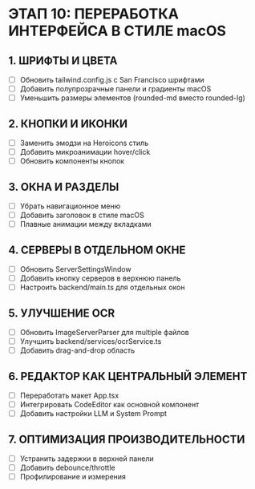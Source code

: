# ЭТАП 10: ПЕРЕРАБОТКА ИНТЕРФЕЙСА В СТИЛЕ macOS

## 1. ШРИФТЫ И ЦВЕТА
- [ ] Обновить tailwind.config.js с San Francisco шрифтами
- [ ] Добавить полупрозрачные панели и градиенты macOS
- [ ] Уменьшить размеры элементов (rounded-md вместо rounded-lg)

## 2. КНОПКИ И ИКОНКИ
- [ ] Заменить эмодзи на Heroicons стиль
- [ ] Добавить микроанимации hover/click
- [ ] Обновить компоненты кнопок

## 3. ОКНА И РАЗДЕЛЫ
- [ ] Убрать навигационное меню
- [ ] Добавить заголовок в стиле macOS
- [ ] Плавные анимации между вкладками

## 4. СЕРВЕРЫ В ОТДЕЛЬНОМ ОКНЕ
- [ ] Обновить ServerSettingsWindow
- [ ] Добавить кнопку серверов в верхнюю панель
- [ ] Настроить backend/main.ts для отдельных окон

## 5. УЛУЧШЕНИЕ OCR
- [ ] Обновить ImageServerParser для multiple файлов
- [ ] Улучшить backend/services/ocrService.ts
- [ ] Добавить drag-and-drop область

## 6. РЕДАКТОР КАК ЦЕНТРАЛЬНЫЙ ЭЛЕМЕНТ
- [ ] Переработать макет App.tsx
- [ ] Интегрировать CodeEditor как основной компонент
- [ ] Добавить настройки LLM и System Prompt

## 7. ОПТИМИЗАЦИЯ ПРОИЗВОДИТЕЛЬНОСТИ
- [ ] Устранить задержки в верхней панели
- [ ] Добавить debounce/throttle
- [ ] Профилирование и измерения
